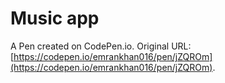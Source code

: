 # Music app

A Pen created on CodePen.io. Original URL: [https://codepen.io/emrankhan016/pen/jZQROm](https://codepen.io/emrankhan016/pen/jZQROm).


